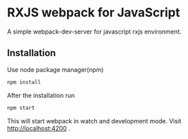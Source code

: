 # RXJS webpack for JavaScript

A simple webpack-dev-server for javascript rxjs environment.

## Installation

Use node package manager(npm)

```bash
npm install
```

After the installation run

```bash
npm start
```
This will start webpack in watch and development mode.
Visit [http://localhost:4200](http://localhost:4200) .